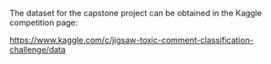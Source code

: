 The dataset for the capstone project can be obtained in the Kaggle competition page: 

https://www.kaggle.com/c/jigsaw-toxic-comment-classification-challenge/data
